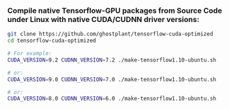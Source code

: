### Compile native Tensorflow-GPU packages from Source Code under Linux with native CUDA/CUDNN driver versions:

```sh
git clone https://github.com/ghostplant/tensorflow-cuda-optimized
cd tensorflow-cuda-optimized

# For example:
CUDA_VERSION=9.2 CUDNN_VERSION=7.2 ./make-tensorflow1.10-ubuntu.sh

# or:
CUDA_VERSION=9.0 CUDNN_VERSION=7.0 ./make-tensorflow1.10-ubuntu.sh

# or:
CUDA_VERSION=8.0 CUDNN_VERSION=6.0 ./make-tensorflow1.10-ubuntu.sh
```
